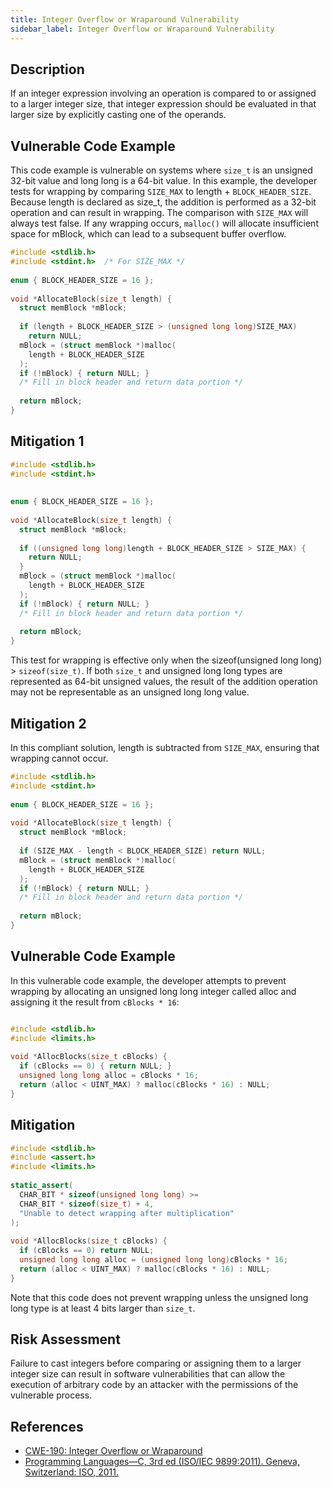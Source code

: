 ```yaml
---
title: Integer Overflow or Wraparound Vulnerability
sidebar_label: Integer Overflow or Wraparound Vulnerability
---
```


## Description
If an integer expression involving an operation is compared to or assigned to a larger integer size, that integer expression should be evaluated in that larger size by explicitly casting one of the operands.

## Vulnerable Code Example
This code example is vulnerable on systems where ```size_t``` is an unsigned 32-bit value and long long is a 64-bit value. In this example, the developer tests for wrapping by comparing ```SIZE_MAX``` to length + ```BLOCK_HEADER_SIZE```. Because length is declared as size_t, the addition is performed as a 32-bit operation and can result in wrapping. The comparison with ```SIZE_MAX``` will always test false. If any wrapping occurs, ```malloc()``` will allocate insufficient space for mBlock, which can lead to a subsequent buffer overflow.

```c
#include <stdlib.h>
#include <stdint.h>  /* For SIZE_MAX */
  
enum { BLOCK_HEADER_SIZE = 16 };
 
void *AllocateBlock(size_t length) {
  struct memBlock *mBlock;
 
  if (length + BLOCK_HEADER_SIZE > (unsigned long long)SIZE_MAX)
    return NULL;
  mBlock = (struct memBlock *)malloc(
    length + BLOCK_HEADER_SIZE
  );
  if (!mBlock) { return NULL; }
  /* Fill in block header and return data portion */
 
  return mBlock;
}
```
## Mitigation 1

```c
#include <stdlib.h>
#include <stdint.h>
 
 
enum { BLOCK_HEADER_SIZE = 16 };
  
void *AllocateBlock(size_t length) {
  struct memBlock *mBlock;
 
  if ((unsigned long long)length + BLOCK_HEADER_SIZE > SIZE_MAX) {
    return NULL;
  }
  mBlock = (struct memBlock *)malloc(
    length + BLOCK_HEADER_SIZE
  );
  if (!mBlock) { return NULL; }
  /* Fill in block header and return data portion */
 
  return mBlock;
}
```
This test for wrapping is effective only when the sizeof(unsigned long long) > ```sizeof(size_t)```. If both ```size_t``` and unsigned long long types are represented as 64-bit unsigned values, the result of the addition operation may not be representable as an unsigned long long value.

## Mitigation 2
In this compliant solution, length is subtracted from ```SIZE_MAX```, ensuring that wrapping cannot occur.
```c
#include <stdlib.h>
#include <stdint.h>
  
enum { BLOCK_HEADER_SIZE = 16 };
 
void *AllocateBlock(size_t length) {
  struct memBlock *mBlock;
 
  if (SIZE_MAX - length < BLOCK_HEADER_SIZE) return NULL;
  mBlock = (struct memBlock *)malloc(
    length + BLOCK_HEADER_SIZE
  );
  if (!mBlock) { return NULL; }
  /* Fill in block header and return data portion */
 
  return mBlock;
}
```
## Vulnerable Code Example
In this vulnerable code example, the developer attempts to prevent wrapping by allocating an unsigned long long integer called alloc and assigning it the result from ```cBlocks * 16```:
```c

#include <stdlib.h>
#include <limits.h>
  
void *AllocBlocks(size_t cBlocks) {
  if (cBlocks == 0) { return NULL; }
  unsigned long long alloc = cBlocks * 16;
  return (alloc < UINT_MAX) ? malloc(cBlocks * 16) : NULL;
}
```
## Mitigation 
```c
#include <stdlib.h>
#include <assert.h>
#include <limits.h>
  
static_assert(
  CHAR_BIT * sizeof(unsigned long long) >=
  CHAR_BIT * sizeof(size_t) + 4,
  "Unable to detect wrapping after multiplication"
);
 
void *AllocBlocks(size_t cBlocks) {
  if (cBlocks == 0) return NULL;
  unsigned long long alloc = (unsigned long long)cBlocks * 16;
  return (alloc < UINT_MAX) ? malloc(cBlocks * 16) : NULL;
}
```
Note that this code does not prevent wrapping unless the unsigned long long type is at least 4 bits larger than ```size_t```.


## Risk Assessment
Failure to cast integers before comparing or assigning them to a larger integer size can result in software vulnerabilities that can allow the execution of arbitrary code by an attacker with the permissions of the vulnerable process.

## References
* [CWE-190: Integer Overflow or Wraparound]
* [Programming Languages—C, 3rd ed (ISO/IEC 9899:2011). Geneva, Switzerland: ISO, 2011.]

[CWE-190: Integer Overflow or Wraparound]:https://cwe.mitre.org/data/definitions/190.html
[Programming Languages—C, 3rd ed (ISO/IEC 9899:2011). Geneva, Switzerland: ISO, 2011.]:https://wiki.sei.cmu.edu/confluence/display/c/AA.+Bibliography#AA.Bibliography-ISO-IEC9899-2011



